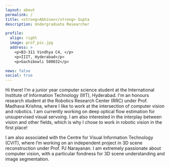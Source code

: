```yaml
---
layout: about
permalink: /
title: <strong>Abhinav</strong> Gupta
description: Undergraduate Researcher

profile:
  align: right
  image: prof_pic.jpg
  address: >
    <p>B3-311 Vindhya C4, </p>
    <p>IIIT, Hyderabad</p>
    <p>Gachibowli 500032</p>

news: false
social: true
---
```


Hi there! I'm a junior year computer science student at the International Institute of Information Technology (IIIT), Hyderabad. I'm an honours research student at the Robotics Research Center (RRC) under Prof. Madhava Krishna, where I like to work at the intersection of computer vision and robotics. I am currently working on deep optical flow estimation for unsupervised visual servoing. I am also interested in the interplay between vision and other fields, which is why I chose to work in robotic vision in the first place! 

I am also associated with the Centre for Visual Information Technology (CVIT), where I’m working on an independent project in 3D scene reconstruction under Prof. PJ Narayanan. I am extremely passionate about computer vision, with a particular fondness for 3D scene understanding and image segmentation.



